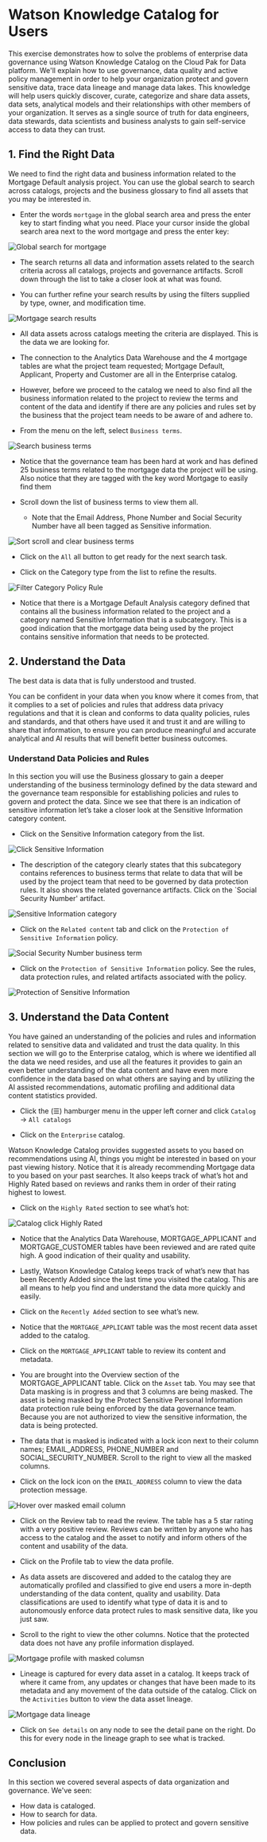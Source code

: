 # Watson Knowledge Catalog for Users

This exercise demonstrates how to solve the problems of enterprise data governance using Watson Knowledge Catalog on the Cloud Pak for Data platform. We'll explain how to use governance, data quality and active policy management in order to help your organization protect and govern sensitive data, trace data lineage and manage data lakes. This knowledge will help users quickly discover, curate, categorize and share data assets, data sets, analytical models and their relationships with other members of your organization. It serves as a single source of truth for data engineers, data stewards, data scientists and business analysts to gain self-service access to data they can trust.

## 1. Find the Right Data

We need to find the right data and business information related to the Mortgage Default analysis project. You can use the global search to search across catalogs, projects and the business glossary to find all assets that you may be interested in.

* Enter the words `mortgage` in the global search area and press the enter key to start finding what you need. Place your cursor inside the global search area next to the word mortgage and press the enter key:

![Global search for mortgage](../images/wkc-user/wkc-user-search-mortgage.png)

* The search returns all data and information assets related to the search criteria across all catalogs, projects and governance artifacts. Scroll down through the list to take a closer look at what was found.

* You can further refine your search results by using the filters supplied by type, owner, and modification time.

![Mortgage search results](../images/wkc-user/wkc-user-search-results.png)

* All data assets across catalogs meeting the criteria are displayed. This is the data we are looking for.

* The connection to the Analytics Data Warehouse and the 4 mortgage tables are what the project team requested; Mortgage Default, Applicant, Property and Customer are all in the Enterprise catalog.

* However, before we proceed to the catalog we need to also find all the business information related to the project to review the terms and content of the data and identify if there are any policies and rules set by the business that the project team needs to be aware of and adhere to.

* From the menu on the left, select `Business terms`.

![Search business terms](../images/wkc-user/wkc-user-search-business-term.png)

* Notice that the governance team has been hard at work and has defined 25 business terms related to the mortgage data the project will be using. Also notice that they are tagged with the key word Mortgage to easily find them

* Scroll down the list of business terms to view them all.

  * Note that the Email Address, Phone Number and Social Security Number have all been tagged as Sensitive information.

![Sort scroll and clear business terms](../images/wkc-user/wkc-sensitive-information-business-terms.png)

* Click on the `All` all button to get ready for the next search task.

* Click on the Category type from the list to refine the results.

![Filter Category Policy Rule](../images/wkc-user/wkc-user-filter-category.png)

* Notice that there is a Mortgage Default Analysis category defined that contains all the business information related to the project and a category named Sensitive Information that is a subcategory. This is a good indication that the mortgage data being used by the project contains sensitive information that needs to be protected.

## 2. Understand the Data

The best data is data that is fully understood and trusted.

You can be confident in your data when you know where it comes from, that it complies to a set of policies and rules that address data privacy regulations and that it is clean and conforms to data quality policies, rules and standards, and that others have used it and trust it and are willing to share that information, to ensure you can produce meaningful and accurate analytical and AI results that will benefit better business outcomes.

### Understand Data Policies and Rules

In this section you will use the Business glossary to gain a deeper understanding of the business terminology defined by the data steward and the governance team responsible for establishing policies and rules to govern and protect the data. Since we see that there is an indication of sensitive information let’s take a closer look at the Sensitive Information category content.

* Click on the Sensitive Information category from the list.

![Click Sensitive Information](../images/wkc-user/wkc-user-search-choose-sensitive.png)

* The description of the category clearly states that this subcategory contains references to business terms that relate to data that will be used by the project team that need to be governed by data protection rules. It also shows the related governance artifacts. Click on the `Social Security Number' artifact.

![Sensitive Information category](../images/wkc-user/wkc-category-sensitive-information.png)

* Click on the `Related content` tab and click on the `Protection of Sensitive Information` policy. 

![Social Security Number business term](../images/wkc-user/wkc-business-term-social-security.png)

* Click on the `Protection of Sensitive Information` policy. See the rules, data protection rules, and related artifacts associated with the policy.

![Protection of Sensitive Information](../images/wkc-user/wkc-protection-of-sensitive-information.png)

## 3. Understand the Data Content

You have gained an understanding of the policies and rules and information related to sensitive data and validated and trust the data quality. In this section we will go to the Enterprise catalog, which is where we identified all the data we need resides, and use all the features it provides to gain an even better understanding of the data content and have even more confidence in the data based on what others are saying and by utilizing the AI assisted recommendations, automatic profiling and additional data content statistics provided.

* Click the (☰) hamburger menu in the upper left corner and click `Catalog` -> `All catalogs`

* Click on the `Enterprise` catalog.

Watson Knowledge Catalog provides suggested assets to you based on recommendations using AI, things you might be interested in based on your past viewing history. Notice that it is already recommending Mortgage data to you based on your past searches. It also keeps track of what’s hot and Highly Rated based on reviews and ranks them in order of their rating highest to lowest.

* Click on the `Highly Rated` section to see what’s hot:

![Catalog click Highly Rated](../images/wkc-user/wkc-user-click-highly-rated.png)

* Notice that the Analytics Data Warehouse, MORTGAGE_APPLICANT and MORTGAGE_CUSTOMER tables have been reviewed and are rated quite high. A good indication of their quality and usability.

* Lastly, Watson Knowledge Catalog keeps track of what’s new that has been Recently Added since the last time you visited the catalog. This are all means to help you find and understand the data more quickly and easily.

* Click on the `Recently Added` section to see what’s new.

* Notice that the `MORTGAGE_APPLICANT` table was the most recent data asset added to the catalog.

* Click on the `MORTGAGE_APPLICANT` table to review its content and metadata.

* You are brought into the Overview section of the MORTGAGE_APPLICANT table. Click on the `Asset` tab. You may see that Data masking is in progress and that 3 columns are being masked. The asset is being masked by the Protect Sensitive Personal Information data protection rule being enforced by the data governance team. Because you are not authorized to view the sensitive information, the data is being protected.

* The data that is masked is indicated with a lock icon next to their column names; EMAIL_ADDRESS, PHONE_NUMBER and SOCIAL_SECURITY_NUMBER. Scroll to the right to view all the masked columns.

* Click on the lock icon on the `EMAIL_ADDRESS` column to view the data protection message.

![Hover over masked email column](../images/wkc-user/wkc-user-mortgage-column-masked.png)

* Click on the Review tab to read the review. The table has a 5 star rating with a very positive review. Reviews can be written by anyone who has access to the catalog and the asset to notify and inform others of the content and usability of the data.

* Click on the Profile tab to view the data profile.

* As data assets are discovered and added to the catalog they are automatically profiled and classified to give end users a more in-depth understanding of the data content, quality and usability. Data classifications are used to identify what type of data it is and to autonomously enforce data protect rules to mask sensitive data, like you just saw.

* Scroll to the right to view the other columns. Notice that the protected data does not have any profile information displayed.

![Mortgage profile with masked columsn](../images/wkc-user/wkc-user-mortgage-profile.png)

* Lineage is captured for every data asset in a catalog. It keeps track of where it came from, any updates or changes that have been made to its metadata and any movement of the data outside of the catalog. Click on the `Activities` button to view the data asset lineage.

![Mortgage data lineage](../images/wkc-user/wkc-user-lineage.png)

* Click on `See details` on any node to see the detail pane on the right. Do this for every node in the lineage graph to see what is tracked.

## Conclusion

In this section we covered several aspects of data organization and governance. We've seen:

* How data is cataloged.
* How to search for data.
* How policies and rules can be applied to protect and govern sensitive data.
